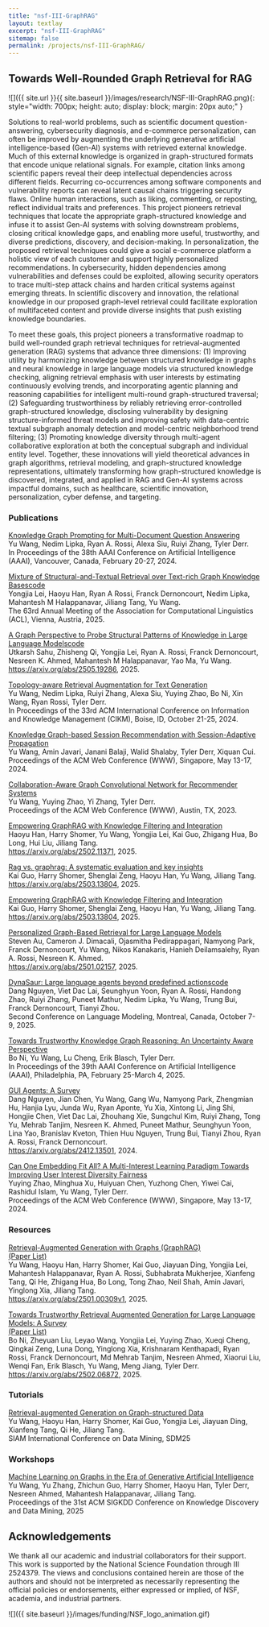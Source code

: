 ```yaml
---
title: "nsf-III-GraphRAG"
layout: textlay
excerpt: "nsf-III-GraphRAG"
sitemap: false
permalink: /projects/nsf-III-GraphRAG/
---
```



## Towards Well-Rounded Graph Retrieval for RAG
![]({{ site.url }}{{ site.baseurl }}/images/research/NSF-III-GraphRAG.png){: style="width: 700px; height: auto; display: block; margin: 20px auto;" }

Solutions to real-world problems, such as scientific document question-answering, cybersecurity diagnosis, and e-commerce personalization, can often be improved by augmenting the underlying generative artificial intelligence-based (Gen-AI) systems with retrieved external knowledge. Much of this external knowledge is organized in graph-structured formats that encode unique relational signals. For example, citation links among scientific papers reveal their deep intellectual dependencies across different fields. Recurring co-occurrences among software components and vulnerability reports can reveal latent causal chains triggering security flaws. Online human interactions, such as liking, commenting, or reposting, reflect individual traits and preferences. This project pioneers retrieval techniques that locate the appropriate graph-structured knowledge and infuse it to assist Gen-AI systems with solving downstream problems, closing critical knowledge gaps, and enabling more useful, trustworthy, and diverse predictions, discovery, and decision-making. In personalization, the proposed retrieval techniques could give a social e-commerce platform a holistic view of each customer and support highly personalized recommendations. In cybersecurity, hidden dependencies among vulnerabilities and defenses could be exploited, allowing security operators to trace multi-step attack chains and harden critical systems against emerging threats. In scientific discovery and innovation, the relational knowledge in our proposed graph-level retrieval could facilitate exploration of multifaceted content and provide diverse insights that push existing knowledge boundaries.

To meet these goals, this project pioneers a transformative roadmap to build well-rounded graph retrieval techniques for retrieval-augmented generation (RAG) systems that advance three dimensions: (1) Improving utility by harmonizing knowledge between structured knowledge in graphs and neural knowledge in large language models via structured knowledge checking, aligning retrieval emphasis with user interests by estimating continuously evolving trends, and incorporating agentic planning and reasoning capabilities for intelligent multi-round graph-structured traversal; (2) Safeguarding trustworthiness by reliably retrieving error-controlled graph-structured knowledge, disclosing vulnerability by designing structure-informed threat models and improving safety with data-centric textual subgraph anomaly detection and model-centric neighborhood trend filtering; (3) Promoting knowledge diversity through multi-agent collaborative exploration at both the conceptual subgraph and individual entity level. Together, these innovations will yield theoretical advances in graph algorithms, retrieval modeling, and graph-structured knowledge representations, ultimately transforming how graph-structured knowledge is discovered, integrated, and applied in RAG and Gen-AI systems across impactful domains, such as healthcare, scientific innovation, personalization, cyber defense, and targeting.

### Publications
[Knowledge Graph Prompting for Multi-Document Question Answering](https://ojs.aaai.org/index.php/AAAI/article/view/29889)\
Yu Wang, Nedim Lipka, Ryan A. Rossi, Alexa Siu, Ruiyi Zhang, Tyler Derr. \
In Proceedings of the 38th AAAI Conference on Artificial Intelligence (AAAI), Vancouver, Canada, February 20-27, 2024.

[Mixture of Structural-and-Textual Retrieval over Text-rich Graph Knowledge Bases](https://aclanthology.org/2025.findings-acl.941/)[code](https://github.com/Yoega/MoR) \
Yongjia Lei, Haoyu Han, Ryan A Rossi, Franck Dernoncourt, Nedim Lipka, Mahantesh M Halappanavar, Jiliang Tang, Yu Wang. \
The 63rd Annual Meeting of the Association for Computational Linguistics (ACL), Vienna, Austria, 2025.

[A Graph Perspective to Probe Structural Patterns of Knowledge in Large Language Models](https://arxiv.org/abs/2505.19286)[code](https://github.com/utkarshxsahu/kgc) \
Utkarsh Sahu, Zhisheng Qi, Yongjia Lei, Ryan A. Rossi, Franck Dernoncourt, Nesreen K. Ahmed, Mahantesh M Halappanavar, Yao Ma, Yu Wang. \
https://arxiv.org/abs/2505.19286, 2025.

[Topology-aware Retrieval Augmentation for Text Generation](https://dl.acm.org/doi/abs/10.1145/3627673.3679746)\
Yu Wang, Nedim Lipka, Ruiyi Zhang, Alexa Siu, Yuying Zhao, Bo Ni, Xin Wang, Ryan Rossi, Tyler Derr. \
In Proceedings of the 33rd ACM International Conference on Information and Knowledge Management (CIKM), Boise, ID, October 21-25, 2024.

[Knowledge Graph-based Session Recommendation with Session-Adaptive Propagation](https://dl.acm.org/doi/abs/10.1145/3589335.3648324)\
Yu Wang, Amin Javari, Janani Balaji, Walid Shalaby, Tyler Derr, Xiquan Cui. \
Proceedings of the ACM Web Conference (WWW), Singapore, May 13-17, 2024.

[Collaboration-Aware Graph Convolutional Network for Recommender Systems](https://arxiv.org/abs/2207.06221)\
Yu Wang, Yuying Zhao, Yi Zhang, Tyler Derr.\
Proceedings of the ACM Web Conference (WWW), Austin, TX, 2023.

[Empowering GraphRAG with Knowledge Filtering and Integration](https://arxiv.org/abs/2503.13804) \
Haoyu Han, Harry Shomer, Yu Wang, Yongjia Lei, Kai Guo, Zhigang Hua, Bo Long, Hui Liu, Jiliang Tang. \
https://arxiv.org/abs/2502.11371, 2025.

[Rag vs. graphrag: A systematic evaluation and key insights](https://arxiv.org/abs/2502.11371) \
Kai Guo, Harry Shomer, Shenglai Zeng, Haoyu Han, Yu Wang, Jiliang Tang. \
https://arxiv.org/abs/2503.13804, 2025.

[Empowering GraphRAG with Knowledge Filtering and Integration](https://arxiv.org/abs/2503.13804) \
Kai Guo, Harry Shomer, Shenglai Zeng, Haoyu Han, Yu Wang, Jiliang Tang. \
https://arxiv.org/abs/2503.13804, 2025.

[Personalized Graph-Based Retrieval for Large Language Models](https://arxiv.org/abs/2501.02157) \
Steven Au, Cameron J. Dimacali, Ojasmitha Pedirappagari, Namyong Park, Franck Dernoncourt, Yu Wang, Nikos Kanakaris, Hanieh Deilamsalehy, Ryan A. Rossi, Nesreen K. Ahmed. \
https://arxiv.org/abs/2501.02157, 2025.

[DynaSaur: Large language agents beyond predefined actions](https://arxiv.org/abs/2411.01747)[code](https://github.com/adobe-research/dynasaur) \
Dang Nguyen, Viet Dac Lai, Seunghyun Yoon, Ryan A. Rossi, Handong Zhao, Ruiyi Zhang, Puneet Mathur, Nedim Lipka, Yu Wang, Trung Bui, Franck Dernoncourt, Tianyi Zhou. \
Second Conference on Language Modeling, Montreal, Canada, October 7-9, 2025.

[Towards Trustworthy Knowledge Graph Reasoning: An Uncertainty Aware Perspective](https://arxiv.org/abs/2410.08985) \
Bo Ni, Yu Wang, Lu Cheng, Erik Blasch, Tyler Derr. \
In Proceedings of the 39th AAAI Conference on Artificial Intelligence (AAAI), Philadelphia, PA, February 25-March 4, 2025.

[GUI Agents: A Survey](https://arxiv.org/abs/2412.13501) \
Dang Nguyen, Jian Chen, Yu Wang, Gang Wu, Namyong Park, Zhengmian Hu, Hanjia Lyu, Junda Wu, Ryan Aponte, Yu Xia, Xintong Li, Jing Shi, Hongjie Chen, Viet Dac Lai, Zhouhang Xie, Sungchul Kim, Ruiyi Zhang, Tong Yu, Mehrab Tanjim, Nesreen K. Ahmed, Puneet Mathur, Seunghyun Yoon, Lina Yao, Branislav Kveton, Thien Huu Nguyen, Trung Bui, Tianyi Zhou, Ryan A. Rossi, Franck Dernoncourt. \
https://arxiv.org/abs/2412.13501, 2024.

[Can One Embedding Fit All? A Multi-Interest Learning Paradigm Towards Improving User Interest Diversity Fairness](https://dl.acm.org/doi/abs/10.1145/3589334.3645662)\
Yuying Zhao, Minghua Xu, Huiyuan Chen, Yuzhong Chen, Yiwei Cai, Rashidul Islam, Yu Wang, Tyler Derr. \
Proceedings of the ACM Web Conference (WWW), Singapore, May 13-17, 2024.


### Resources
[Retrieval-Augmented Generation with Graphs (GraphRAG)](https://arxiv.org/abs/2501.00309v1)\
[(Paper List)](https://github.com/Graph-RAG/GraphRAG/)\
Yu Wang, Haoyu Han, Harry Shomer, Kai Guo, Jiayuan Ding, Yongjia Lei, Mahantesh Halappanavar, Ryan A. Rossi, Subhabrata Mukherjee, Xianfeng Tang, Qi He, Zhigang Hua, Bo Long, Tong Zhao, Neil Shah, Amin Javari, Yinglong Xia, Jiliang Tang. \
https://arxiv.org/abs/2501.00309v1, 2025.

[Towards Trustworthy Retrieval Augmented Generation for Large Language Models: A Survey](https://arxiv.org/abs/2502.06872)\
[(Paper List)](https://github.com/Arstanley/Awesome-Trustworthy-RAG)\
Bo Ni, Zheyuan Liu, Leyao Wang, Yongjia Lei, Yuying Zhao, Xueqi Cheng, Qingkai Zeng, Luna Dong, Yinglong Xia, Krishnaram Kenthapadi, Ryan Rossi, Franck Dernoncourt, Md Mehrab Tanjim, Nesreen Ahmed, Xiaorui Liu, Wenqi Fan, Erik Blasch, Yu Wang, Meng Jiang, Tyler Derr. \
https://arxiv.org/abs/2502.06872, 2025.

### Tutorials
[Retrieval-augmented Generation on Graph-structured Data](https://kindlab-fly.github.io/tutorials/sdm25/)\
Yu Wang, Haoyu Han, Harry Shomer, Kai Guo, Yongjia Lei, Jiayuan Ding, Xianfeng Tang, Qi He, Jiliang Tang.\
SIAM International Conference on Data Mining, SDM25

### Workshops
[Machine Learning on Graphs in the Era of Generative Artificial Intelligence](https://mlgraphworkshop.github.io/)\
Yu Wang, Yu Zhang, Zhichun Guo, Harry Shomer, Haoyu Han, Tyler Derr, Nesreen Ahmed, Mahantesh Halappanavar, Jiliang Tang.\
Proceedings of the 31st ACM SIGKDD Conference on Knowledge Discovery and Data Mining, 2025

## Acknowledgements
We thank all our academic and industrial collaborators for their support. This work is supported by the National Science Foundation through III 2524379. The views and conclusions contained herein are those of the authors and should not be interpreted as necessarily representing the official policies or endorsements, either expressed or implied, of NSF, academia, and industrial partners.

![]({{ site.baseurl }}/images/funding/NSF_logo_animation.gif)

